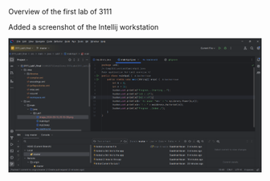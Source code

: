 Overview of the first lab of 3111

Added a screenshot of the Intellij workstation

![img.png](img.png)